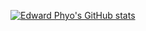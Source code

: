 [![Edward Phyo's GitHub stats](https://github-readme-stats.vercel.app/api?username=edward&theme=radical)](https://github.com/anuraghazra/github-readme-stats)
